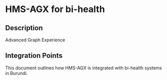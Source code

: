 # HMS-AGX for bi-health

## Description

Advanced Graph Experience

## Integration Points

This document outlines how HMS-AGX is integrated with bi-health systems in Burundi.
